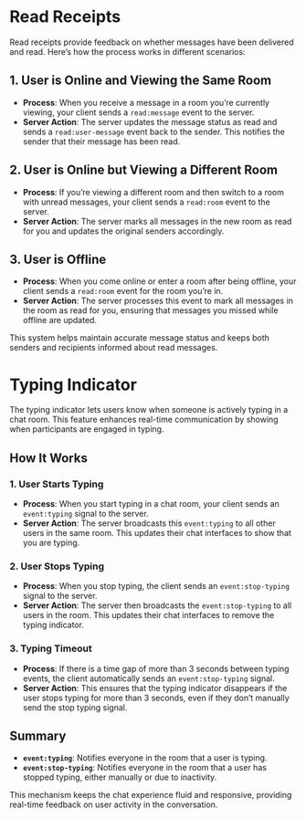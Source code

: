 # Read Receipts

Read receipts provide feedback on whether messages have been delivered and read. Here’s how the process works in different scenarios:

## 1. User is Online and Viewing the Same Room

- **Process**: When you receive a message in a room you’re currently viewing, your client sends a `read:message` event to the server.
- **Server Action**: The server updates the message status as read and sends a `read:user-message` event back to the sender. This notifies the sender that their message has been read.

## 2. User is Online but Viewing a Different Room

- **Process**: If you’re viewing a different room and then switch to a room with unread messages, your client sends a `read:room` event to the server.
- **Server Action**: The server marks all messages in the new room as read for you and updates the original senders accordingly.

## 3. User is Offline

- **Process**: When you come online or enter a room after being offline, your client sends a `read:room` event for the room you’re in.
- **Server Action**: The server processes this event to mark all messages in the room as read for you, ensuring that messages you missed while offline are updated.

This system helps maintain accurate message status and keeps both senders and recipients informed about read messages.

# Typing Indicator

The typing indicator lets users know when someone is actively typing in a chat room. This feature enhances real-time communication by showing when participants are engaged in typing.

## How It Works

### 1. User Starts Typing

- **Process**: When you start typing in a chat room, your client sends an `event:typing` signal to the server.
- **Server Action**: The server broadcasts this `event:typing` to all other users in the same room. This updates their chat interfaces to show that you are typing.

### 2. User Stops Typing

- **Process**: When you stop typing, the client sends an `event:stop-typing` signal to the server.
- **Server Action**: The server then broadcasts the `event:stop-typing` to all users in the room. This updates their chat interfaces to remove the typing indicator.

### 3. Typing Timeout

- **Process**: If there is a time gap of more than 3 seconds between typing events, the client automatically sends an `event:stop-typing` signal.
- **Server Action**: This ensures that the typing indicator disappears if the user stops typing for more than 3 seconds, even if they don’t manually send the stop typing signal.

## Summary

- **`event:typing`**: Notifies everyone in the room that a user is typing.
- **`event:stop-typing`**: Notifies everyone in the room that a user has stopped typing, either manually or due to inactivity.

This mechanism keeps the chat experience fluid and responsive, providing real-time feedback on user activity in the conversation.
